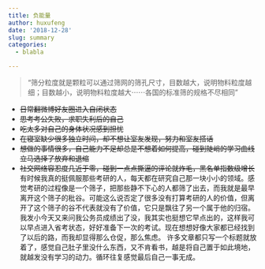 ```yaml
---
title: 负能量
author: huxufeng
date: '2018-12-28'
slug: summary
categories:
  - blabla

---
```

>“筛分粒度就是颗粒可以通过筛网的筛孔尺寸，目数越大，说明物料粒度越细；目数越小，说明物料粒度越大⋯⋯各国的标准筛的规格不尽相同”

- ~~日常翻微博好友圈进入自闭状态~~
- ~~思考考公失败，求职失利后的自己~~
- ~~吃太多对自己的身体状况感到担忧~~
- ~~在寝室缺少很多独立时间，却不想让室友发现，努力和室友搭话~~
- ~~想做的事情很多，自己能力不足却总是不想着如何提高，碰到陡峭的学习曲线立马选择了放弃和退缩~~
- ~~社交网络容忍度几近于零，碰到一点点撕逼的评论就炸毛，黑名单指数级增长~~
有时候我真的挺佩服那些考研的人，每天都在研究自己那一块小小的领域。感觉考研的过程像是一个筛子，把那些静不下心的人都筛了出去，而我就是最早离开这个筛子的秕谷。可能这么说否定了很多没有打算考研的人的价值，但离开了这个筛子的谷不代表就没有了价值，它只是飘往了另一个属于他的归宿。
我发小今天又来问我公务员成绩出了没，我其实也挺想它早点出的，这样我可以早点进入省考状态，好好准备下一次的考试。现在想想好像大家都已经找到了以后的路，而我却显得那么仓促，那么焦虑。
许多文章都只写一个标题就放着了，感觉自己肚子里没什么东西，又不肯看书，越是将自己置于如此境地，就越发没有学习的动力。循环往复感觉最后自己一事无成。